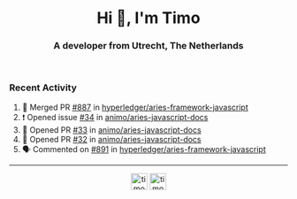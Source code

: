 <h1 align="center">Hi 👋, I'm Timo</h1>
<h3 align="center">A developer from Utrecht, The Netherlands</h3>
<br/>
<!-- https://github.com/rahuldkjain/github-profile-readme-generator --!>

<!--  <p align="left"><img src="https://github-readme-stats.vercel.app/api?username=timoglastra&show_icons=true&count_private=true&" alt="timoglastra" /></p> --!>

<!--
Github language stats
<p align="left"><img src="https://github-readme-stats.vercel.app/api/top-langs/?username=timoglastra&layout=compact" alt="timoglastra" /><p>
-->

<!-- Codestats language stats -->
<!-- <p align="left"><img src="https://codestats-readme.vercel.app/api/top-langs/?username=timoglastra&layout=compact&language_count=12" alt="timoglastra" /><p>    --!>
  
<h3>Recent Activity</h3>

<!--START_SECTION:activity-->
1. 🎉 Merged PR [#887](https://github.com/hyperledger/aries-framework-javascript/pull/887) in [hyperledger/aries-framework-javascript](https://github.com/hyperledger/aries-framework-javascript)
2. ❗️ Opened issue [#34](https://github.com/animo/aries-javascript-docs/issues/34) in [animo/aries-javascript-docs](https://github.com/animo/aries-javascript-docs)
3. 💪 Opened PR [#33](https://github.com/animo/aries-javascript-docs/pull/33) in [animo/aries-javascript-docs](https://github.com/animo/aries-javascript-docs)
4. 💪 Opened PR [#32](https://github.com/animo/aries-javascript-docs/pull/32) in [animo/aries-javascript-docs](https://github.com/animo/aries-javascript-docs)
5. 🗣 Commented on [#891](https://github.com/hyperledger/aries-framework-javascript/issues/891) in [hyperledger/aries-framework-javascript](https://github.com/hyperledger/aries-framework-javascript)
<!--END_SECTION:activity-->

---

<p align="center">
<a href="https://twitter.com/timoglastra" target="blank"><img align="center" src="https://cdn.jsdelivr.net/npm/simple-icons@3.0.1/icons/twitter.svg" alt="timoglastra" height="30" width="30" /></a>
<a href="https://linkedin.com/in/timoglastra" target="blank"><img align="center" src="https://cdn.jsdelivr.net/npm/simple-icons@3.0.1/icons/linkedin.svg" alt="timoglastra" height="30" width="30" /></a>
</p>



